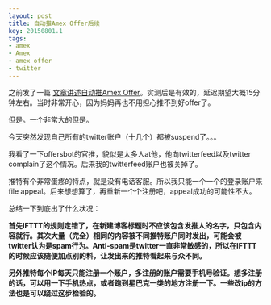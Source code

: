 ```yaml
---
layout: post
title: 自动推Amex Offer后续
key: 20150801.1
tags:
- amex
- Amex
- amex offer
- twitter
---
```


之前发了一篇
[文章讲述自动推Amex Offer](https://willguxy.wordpress.com/2015/07/29/%e3%80%90%e7%a7%98%e7%b1%8d%e3%80%91%e8%87%aa%e5%8a%a8%e6%8e%a8amex-offer/)。实测后是有效的，延迟期望大概15分钟左右。当时非常开心，因为妈妈再也不用担心推不到好offer了。

但是。一个非常大的但是。

今天突然发现自己所有的twitter账户（十几个）都被suspend了。。。

我看了一下offersbot的官推，貌似是太多人at他，他向twitterfeed以及twitter complain了这个情况。后来我的twitterfeed账户也被关掉了。

推特有个非常蛋疼的特点，就是没有电话客服。所以我只能一个一个的登录账户来file appeal。后来想想算了，再重新一个个注册吧，appeal成功的可能性不大。

总结一下到底出了什么状况：


**首先IFTTT的规则定错了，在新建博客标题时不应该包含发推人的名字，只包含内容就行。其次大量（完全）相同的内容被不同推特账户同时发出，可能会被twitter认为是spam行为。Anti-spam是twitter一直非常敏感的，所以在IFTTT的时候应该随便加点别的料，让发出来的推特看起来与众不同。**


**另外推特每个IP每天只能注册一个账户，多注册的账户需要手机号验证。想多注册的话，可以用一下手机热点，或者跑到星巴克一类的地方注册一下。一些改ip的方法也是可以绕过这步检验的。**